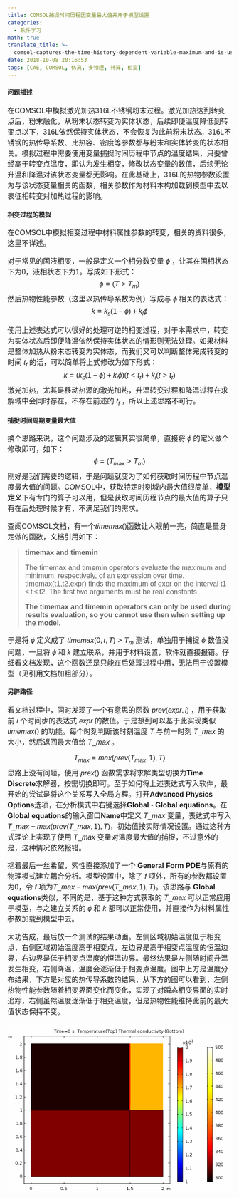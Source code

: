 ```yaml
---
title: COMSOL捕捉时间历程因变量最大值并用于模型设置
categories:
  - 软件学习
math: true
translate_title: >-
  comsol-captures-the-time-history-dependent-variable-maximum-and-is-used-for-model-setup
date: 2018-10-08 20:16:53
tags: [CAE, COMSOL, 仿真, 多物理, 计算, 相变]
---
```


#### 问题描述

在COMSOL中模拟激光加热316L不锈钢粉末过程。激光加热达到转变点后，粉末融化，从粉末状态转变为实体状态，后续即便温度降低到转变点以下，316L依然保持实体状态，不会恢复为此前粉末状态。316L不锈钢的热传导系数、比热容、密度等参数都与粉末和实体转变的状态相关。模拟过程中需要使用变量捕捉时间历程中节点的温度结果，只要曾经高于转变点温度，即认为发生相变，修改状态变量的数值，后续无论升温和降温对该状态变量都无影响。在此基础上，316L的热物参数设置为与该状态变量相关的函数，相关参数作为材料本构加载到模型中去以表征相转变对加热过程的影响。

#### 相变过程的模拟

在COMSOL中模拟相变过程中材料属性参数的转变，相关的资料很多，这里不详述。

对于常见的固液相变，一般是定义一个相分数变量 $\phi$ ，让其在固相状态下为0，液相状态下为1。写成如下形式：
$$
\phi=(T>T_m)
$$
然后热物性能参数（这里以热传导系数为例）写成与 $\phi$ 相关的表达式：
$$
k=k_s(1-\phi)+k_l\phi
$$

使用上述表达式可以很好的处理可逆的相变过程，对于本需求中，转变为实体状态后即便降温依然保持实体状态的情形则无法处理。如果材料是整体加热从粉末态转变为实体态，而我们又可以判断整体完成转变的时间 $t_f$ 的话，可以简单将上式修改为如下形式：
$$
k=(k_s(1-\phi)+k_l\phi)(t<t_f)+k_l(t>t_f)
$$
激光加热，尤其是移动热源的激光加热，升温转变过程和降温过程在求解域中会同时存在，不存在前述的 $t_f$ ，所以上述思路不可行。

#### 捕捉时间周期变量最大值

换个思路来说，这个问题涉及的逻辑其实很简单，直接将 $\phi$ 的定义做个修改即可，如下：
$$
\phi=(T_{max}>T_m)
$$
刚好是我们需要的逻辑，于是问题就变为了如何获取时间历程中节点温度最大值的问题。COMSOL中，获取特定时刻域内最大值很简单，**模型定义**下有专门的算子可以用，但是获取时间历程节点的最大值的算子只有在后处理时候才有，不满足我们的需求。

查阅COMSOL文档，有一个$timemax()$函数让人眼前一亮，简直是量身定做的函数，文档引用如下：

>**timemax and timemin**
>
>The timemax and timemin operators evaluate the maximum and minimum, respectively, of an expression over time. timemax(t1,t2,expr) finds the maximum of expr on the interval t1 ≤ t ≤ t2. The first two arguments must be real constants
>
>**The timemax and timemin operators can only be used during results evaluation, so you cannot use then when setting up the model.** 

于是将 $\phi$ 定义成了 $timemax(0,t,T)>T_m$ 测试，单独用于捕捉 $\phi$ 数值没问题，一旦将 $\phi$ 和 $k$ 建立联系，并用于材料设置，软件就直接报错。仔细看文档发现，这个函数还是只能在后处理过程中用，无法用于设置模型（见引用文档加粗部分）。

#### 另辟路径

看文档过程中，同时发现了一个有意思的函数 $prev(expr,i)$ ，用于获取前 $i$ 个时间步的表达式 $expr$ 的数值。于是想到可以基于此实现类似 $timemax()$ 的功能。每个时刻判断该时刻温度 $T$ 与前一时刻 $T\_{max}$ 的大小，然后返回最大值给 $T\_{max}$ 。

$$
T_{max}=max(prev(T_{max},1),T)
$$
思路上没有问题，使用 $prex()$ 函数需求将求解类型切换为**Time Discrete**求解器，按需切换即可。至于如何将上述表达式写入软件，最开始的尝试是将这个关系写入全局方程。打开**Advanced Physics Options**选项，在分析模式中右键选择**Global** - **Global equations**。在**Global equations**的输入窗口**Name**中定义 $T\_{max}$ 变量，表达式中写入 $T\_{max}-max(prev(T\_{max},1),T)$，初始值按实际情况设置。通过这种方式理论上实现了使用 $T\_{max}$ 变量对温度最大值的捕捉，不过意外的是，这种情况依然报错。

抱着最后一丝希望，索性直接添加了一个 **General Form PDE**与原有的物理模式建立耦合分析。模型设置中，除了 $f$ 项外，所有的参数都设置为0，令 $f$ 项为$T\_{max}-max(prev(T\_{max},1),T)$。该思路与 **Global equations**类似，不同的是，基于这种方式获取的 $T\_{max}$ 可以正常应用于模型，与之建立关系的 $\phi$ 和 $k$ 都可以正常使用，并直接作为材料属性参数加载到模型中去。

大功告成，最后放一个测试的结果动画。左侧区域初始温度低于相变点，右侧区域初始温度高于相变点，左边界是高于相变点温度的恒温边界，右边界是低于相变点温度的恒温边界。最终结果是左侧随时间升温发生相变，右侧降温，温度会逐渐低于相变点温度。图中上方是温度分布结果，下方是对应的热传导系数的结果，从下方的图可以看到，左侧热物性能参数随着相变界面变化而变化，实现了对瞬态相变界面的实时追踪，右侧虽然温度逐渐低于相变温度，但是热物性能维持此前的最大值状态保持不变。

![COMOSL TimeMax](/assets/img/blogimgs/cax/comsol_timemax.gif)



<style>
p{font-family: sans-serif; font-size: 12pt;}
</style>
